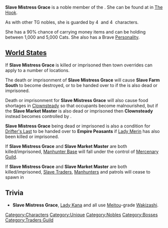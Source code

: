 **Slave Mistress Grace** is a noble member of the [](Traders_Guild.md). She can be found at [](Slave_Farm_South.md) in [The Hook](The_Hook.md "wikilink").

As with other TG nobles, she is guarded by 4 [](Empire_Noble_Guard_Hooded.md) and 4 [](Samurai_Heavy.md) characters.

She has a 90% chance of carrying money items and can be holding between
1,000 and 5,000 Cats. She also has a
Brave [Personality](Personality.md "wikilink").

## [World States](World_States.md "wikilink")

If **Slave Mistress Grace** is killed or imprisoned then town overrides
can apply to a number of locations.

The death or imprisonment of **Slave Mistress Grace** will cause **Slave
Farm South** to become destroyed, or to be handed over to [](03%20-%20Projects%20&%20Wikis/Kenshi/Kenshi%20Wiki/Kenshi%20Wiki%20Template/Free_Traders.md) if the [](Slave_Market_Master.md) is also dead or imprisoned.

Death or imprisonment for **Slave Mistress Grace** will also cause food
shortages in [Clownsteady](Clownsteady.md "wikilink") so that occupants
become malnourished, but if the **Slave Market Master** is also dead or
imprisoned then **Clownsteady** instead becomes controlled by [](03%20-%20Projects%20&%20Wikis/Kenshi/Kenshi%20Wiki/Kenshi%20Wiki%20Template/Empire_Peasants.md).

**Slave Mistress Grace** being dead or imprisoned is also a condition
for [Drifter's Last](Drifter's_Last.md "wikilink") to be handed over to
**Empire Peasants** if [Lady Merin](Lady_Merin.md "wikilink") has also been
killed or imprisoned.

If **Slave Mistress Grace** and **Slave Market Master** are both
killed/imprisoned, [Manhunter Base](Manhunter_Base.md "wikilink") will fall
under the control of [Mercenary Guild](03%20-%20Projects%20&%20Wikis/Kenshi/Kenshi%20Wiki/Kenshi%20Wiki%20Template/Mercenary_Guild.md "wikilink").

If **Slave Mistress Grace** and **Slave Market Master** are both
killed/imprisoned, [Slave Traders](03%20-%20Projects%20&%20Wikis/Kenshi/Kenshi%20Wiki/Kenshi%20Wiki%20Template/Slave_Traders.md "wikilink"),
[Manhunters](Manhunters.md "wikilink") and [](Slave_Hunters.md) patrols will cease to spawn in [](The_Hook.md)

## Trivia

- **Slave Mistress Grace**, [Lady Kana](Lady_Kana.md "wikilink") and [](Slave_Mistress_Ren.md) all use
  [Meitou](Meitou.md "wikilink")-grade [Wakizashi](Wakizashi.md "wikilink").

[Category:Characters](Category:Characters "wikilink")
[Category:Unique](Category:Unique "wikilink")
[Category:Nobles](Category:Nobles "wikilink")
[Category:Bosses](Category:Bosses "wikilink") [Category:Traders
Guild](Category:Traders_Guild "wikilink")